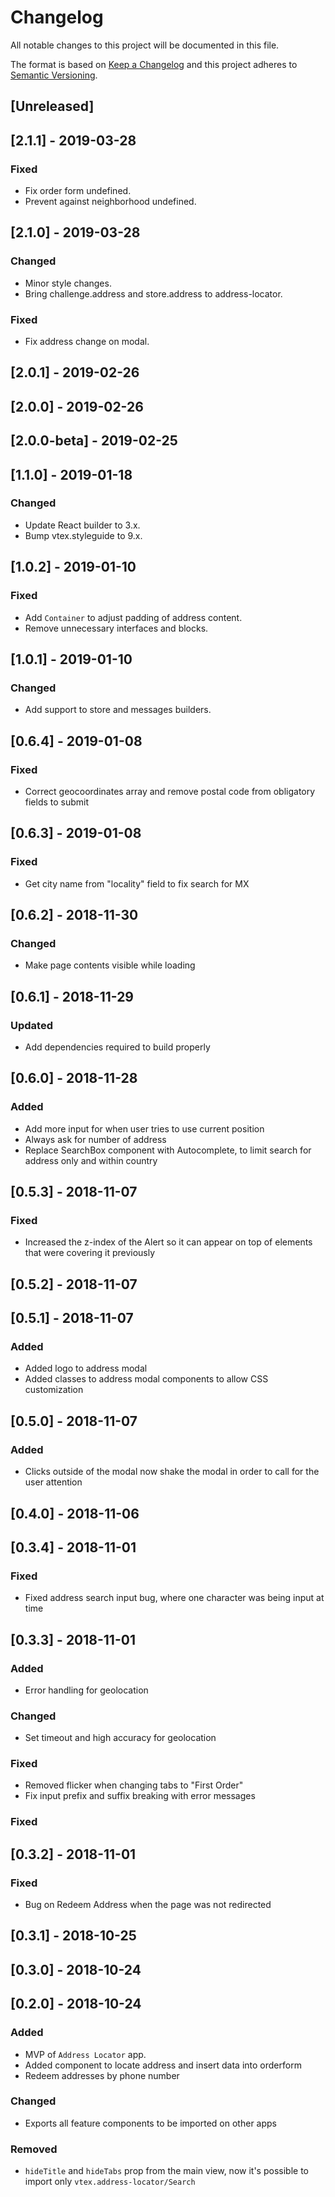 # Changelog

All notable changes to this project will be documented in this file.

The format is based on [Keep a Changelog](http://keepachangelog.com/en/1.0.0/)
and this project adheres to [Semantic Versioning](http://semver.org/spec/v2.0.0.html).

## [Unreleased]

## [2.1.1] - 2019-03-28
### Fixed
- Fix order form undefined.
- Prevent against neighborhood undefined.

## [2.1.0] - 2019-03-28
### Changed
- Minor style changes.
- Bring challenge.address and store.address to address-locator.

### Fixed
- Fix address change on modal.

## [2.0.1] - 2019-02-26

## [2.0.0] - 2019-02-26

## [2.0.0-beta] - 2019-02-25

## [1.1.0] - 2019-01-18
### Changed
- Update React builder to 3.x.
- Bump vtex.styleguide to 9.x.

## [1.0.2] - 2019-01-10
### Fixed
- Add `Container` to adjust padding of address content.
- Remove unnecessary interfaces and blocks.

## [1.0.1] - 2019-01-10
### Changed
- Add support to store and messages builders.

## [0.6.4] - 2019-01-08
### Fixed
- Correct geocoordinates array and remove postal code from obligatory fields to submit

## [0.6.3] - 2019-01-08
### Fixed
- Get city name from "locality" field to fix search for MX

## [0.6.2] - 2018-11-30
### Changed
- Make page contents visible while loading

## [0.6.1] - 2018-11-29
### Updated
- Add dependencies required to build properly

## [0.6.0] - 2018-11-28

### Added
- Add more input for when user tries to use current position
- Always ask for number of address
- Replace SearchBox component with Autocomplete, to limit search for address only and within country

## [0.5.3] - 2018-11-07

### Fixed

- Increased the z-index of the Alert so it can appear on top of elements that were covering it previously

## [0.5.2] - 2018-11-07

## [0.5.1] - 2018-11-07
### Added
- Added logo to address modal
- Added classes to address modal components to allow CSS customization

## [0.5.0] - 2018-11-07

### Added

- Clicks outside of the modal now shake the modal in order to call for the user attention

## [0.4.0] - 2018-11-06

## [0.3.4] - 2018-11-01
### Fixed
- Fixed address search input bug, where one character was being input at time

## [0.3.3] - 2018-11-01

### Added
- Error handling for geolocation

### Changed
- Set timeout and high accuracy for geolocation

### Fixed
- Removed flicker when changing tabs to "First Order"
- Fix input prefix and suffix breaking with error messages

### Fixed

## [0.3.2] - 2018-11-01
### Fixed
- Bug on Redeem Address when the page was not redirected

## [0.3.1] - 2018-10-25

## [0.3.0] - 2018-10-24

## [0.2.0] - 2018-10-24
### Added
- MVP of `Address Locator` app.
- Added component to locate address and insert data into orderform
- Redeem addresses by phone number

### Changed
- Exports all feature components to be imported on other apps

### Removed
- `hideTitle` and `hideTabs` prop from the main view, now it's possible to import only `vtex.address-locator/Search`
